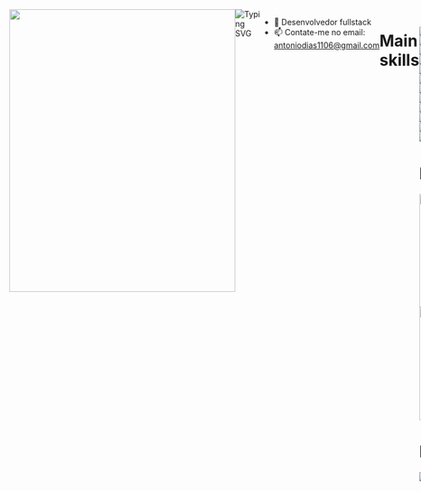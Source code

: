 <div style="display:flex;">
  <img  src="https://i.pinimg.com/originals/96/c4/1d/96c41d290b7a0cd5d80ceebc3aaf9d15.gif" min-width="400px" max-width="400px" width="400px" align="right" height="500px" border-radius="/>

  [![Typing SVG](https://readme-typing-svg.demolab.com?font=Fira+Code&size=24&pause=1000&color=C576C2&random=false&width=435&lines=Ol%C3%A1%2C+eu+sou+o+Ant%C3%B4nio+Eduardo)](https://git.io/typing-svg)

- 🌱 Desenvolvedor fullstack
- 📫 Contate-me no email: antoniodias1106@gmail.com

<h1>Main skills </h1>

<div style="display: inline_block"><br>

[![PHP](https://img.shields.io/badge/php-%23777BB4.svg?&logo=php&logoColor=white&style=for-the-badge)](#)
[![Symfony](https://img.shields.io/badge/Symfony-black?logo=symfony&style=for-the-badge)](#)
[![Docker](https://img.shields.io/badge/Docker-2496ED?logo=docker&logoColor=fff&style=for-the-badge)](#)
[![Postgres](https://img.shields.io/badge/Postgres-%23316192.svg?logo=postgresql&logoColor=white&style=for-the-badge)](#)
[![Composer](https://img.shields.io/badge/Composer-885630?logo=composer&logoColor=fff&style=for-the-badge)](#)
[![PHPUnit](https://img.shields.io/badge/PHPUnit-485DD0?logo=phpunit&logoColor=fff&style=for-the-badge)](#)
[![Swagger](https://img.shields.io/badge/Swagger-%2385EA2D.svg?logo=swagger&logoColor=black&style=for-the-badge)](#)
[![RabbitMQ](https://img.shields.io/badge/RabbitMQ-%23FF6600.svg?logo=rabbitmq&logoColor=black&style=for-the-badge)](#)
![HTML5](https://img.shields.io/badge/HTML5-E34F26?style=for-the-badge&logo=html5&logoColor=white)
![CSS3](https://img.shields.io/badge/CSS3-1572B6?style=for-the-badge&logo=css3&logoColor=white)
![JavaScript](https://img.shields.io/badge/JavaScript-F7DF1E?style=for-the-badge&logo=javascript&logoColor=black)
![TypeScript](https://img.shields.io/badge/TypeScript-007ACC?style=for-the-badge&logo=typescript&logoColor=white)
![Java](https://img.shields.io/badge/java-%23ED8B00.svg?style=for-the-badge&logo=openjdk&logoColor=white)
![YAML](https://img.shields.io/badge/yaml-%23ffffff.svg?style=for-the-badge&logo=yaml&logoColor=151515)
![React](https://img.shields.io/badge/React-20232A?style=for-the-badge&logo=react&logoColor=61DAFB)
![React Native](https://img.shields.io/badge/React_Native-20232A?style=for-the-badge&logo=react&logoColor=61DAFB)
![Next](https://img.shields.io/badge/Next-black?style=for-the-badge&logo=next.js&logoColor=white)
![Express](https://img.shields.io/badge/express.js-%23404d59.svg?style=for-the-badge&logo=express&logoColor=%2361DAFB)
![Vue](https://img.shields.io/badge/vuejs-%2335495e.svg?style=for-the-badge&logo=vuedotjs&logoColor=%234FC08D)
![Laravel](https://img.shields.io/badge/laravel-%23FF2D20.svg?style=for-the-badge&logo=laravel&logoColor=white)
![MySQL](https://img.shields.io/badge/MySQL-00000F?style=for-the-badge&logo=mysql&logoColor=white)
![PostgreSQL](https://img.shields.io/badge/PostgreSQL-000?style=for-the-badge&logo=postgresql)
![Linux](https://img.shields.io/badge/Linux-000?style=for-the-badge&logo=linux&logoColor=FCC624)
![Windows](https://img.shields.io/badge/Windows-000?style=for-the-badge&logo=windows&logoColor=2CA5E0)
![Git](https://img.shields.io/badge/GIT-E44C30?style=for-the-badge&logo=git&logoColor=white)
![Figma](https://img.shields.io/badge/Figma-696969?style=for-the-badge&logo=figma&logoColor=figma)
![NodeJS](https://img.shields.io/badge/node.js-6DA55F?style=for-the-badge&logo=node.js&logoColor=white)

<div>
  <h1>Estatísticas</h1>
  <a href="https://github.com/Tonybrh">
    <img height="200px"src="https://github-readme-stats.vercel.app/api?username=Tonybrh&show_icons=true&theme=cobalt&include_all_commits=true&count_private=true"/>
    <img height="200px" src="https://github-readme-stats.vercel.app/api/top-langs/?username=Tonybrh&layout=compact&langs_count=7&theme=cobalt"/>
  </a>
</div>



<h1>Redes</h1>
<a href="https://www.instagram.com/noneeeduardo/?hl=pt-br" target="_blank"><img src="https://img.shields.io/badge/-Instagram-%23E4405F?style=for-the-badge&logo=instagram&logoColor=white" target="_blank"></a>
   <a href="https://www.linkedin.com/in/antonio-dias-95177320a/" target="_blank"><img src="https://img.shields.io/badge/LinkedIn-0077B5?style=for-the-badge&logo=linkedin&logoColor=white" target="_blank"></a>
</div>
</div>



